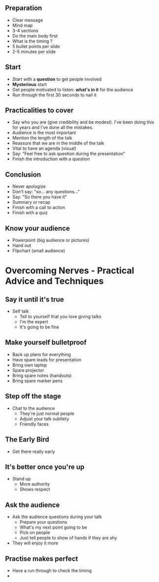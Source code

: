 ## Preparation
* Clear message
* Mind map
* 3-4 sections
* Do the main body first
* What is the timing ?
* 5 bullet points per slide
* 2-5 minutes per slide

## Start
* Start with a **question** to get people involved
* **Mysterious** start
* Get people motivated to listen: **what's in it** for the audience
* Run through the first 30 seconds to nail it

## Practicalities to cover

* Say who you are (give credibility and be modest). I've been doing this for years and I've done all the mistakes.
* Audience is the most important
* Mention the length of the talk
* Reassure that we are in the middle of the talk
* Vital to have an agenda (visual)
* Say: "Feel free to ask question during the presentation"
* Finish the introduction with a question

## Conclusion

* Never apologize
* Don't say: "so... any questions..."
* Say: "So there you have it"
* Summary or recap
* Finish with a call to action
* Finish with a quiz

## Know your audience

* Powerpoint (big audience or pictures)
* Hand out
* Flipchart (small audience)

# Overcoming Nerves - Practical Advice and Techniques

## Say it until it's true
* Self talk
	* Tell to yourself that you love giving talks
	* I'm the expert
	* It's going to be fine

## Make yourself bulletproof
* Back up plans for everything
* Have spare leads for presentation
* Bring own laptop
* Spare projector
* Bring spare notes (handouts)
* Bring spare marker pens

## Step off the stage
* Chat to the audience
	* They're just normal people
	* Adjust your talk subtlety
	* Friendly faces

## The Early Bird
* Get there really early

## It's better once you're up
* Stand up
	* More authority
	* Shows respect

## Ask the audience
* Ask the audience questions during your talk
	* Prepare your questions
	* What's my next point going to be
	* Pick on people
	* Just tell people to show of hands if they are shy
* They will enjoy it more

## Practise makes perfect
* Have a run through to check the timing
* 